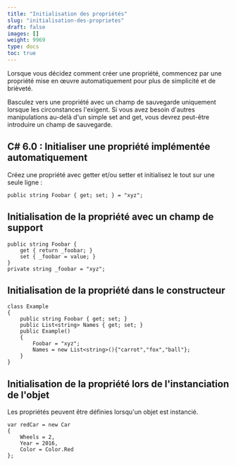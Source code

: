 ```yaml
---
title: "Initialisation des propriétés"
slug: "initialisation-des-proprietes"
draft: false
images: []
weight: 9969
type: docs
toc: true
---
```


Lorsque vous décidez comment créer une propriété, commencez par une propriété mise en œuvre automatiquement pour plus de simplicité et de brièveté.

Basculez vers une propriété avec un champ de sauvegarde uniquement lorsque les circonstances l'exigent. Si vous avez besoin d'autres manipulations au-delà d'un simple set and get, vous devrez peut-être introduire un champ de sauvegarde.

## C# 6.0 : Initialiser une propriété implémentée automatiquement
Créez une propriété avec getter et/ou setter et initialisez le tout sur une seule ligne :

    public string Foobar { get; set; } = "xyz";

## Initialisation de la propriété avec un champ de support
    public string Foobar { 
        get { return _foobar; }
        set { _foobar = value; }
    }
    private string _foobar = "xyz";

## Initialisation de la propriété dans le constructeur
    class Example
    {
        public string Foobar { get; set; }
        public List<string> Names { get; set; }
        public Example()
        {
            Foobar = "xyz";
            Names = new List<string>(){"carrot","fox","ball"};
        }
    }

## Initialisation de la propriété lors de l'instanciation de l'objet
Les propriétés peuvent être définies lorsqu'un objet est instancié.

    var redCar = new Car 
    {
        Wheels = 2,
        Year = 2016,
        Color = Color.Red
    };

